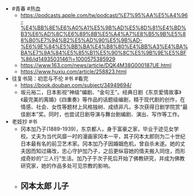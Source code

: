 - #青春 #热血
	- https://podcasts.apple.com/tw/podcast/%E7%95%AA%E5%A4%96-%E4%BB%8E%E6%A0%A1%E5%9B%AD%E5%8D%81%E4%BD%B3%E6%AD%8C%E6%89%8B%E5%A4%A7%E8%B5%9B%E5%88%B0%E7%94%B2%E5%AD%90%E5%9B%AD-%E6%9E%84%E5%BB%BA%E4%B8%80%E4%BB%A3%E4%BA%BA%E7%9A%84%E5%85%B1%E5%90%8C%E5%9B%9E%E5%BF%86/id1493503146?i=1000575385929
	- https://www.163.com/news/article/DQK4M38G000187UE.html
	- https://www.huxiu.com/article/258823.html
- 往复书简：初恋与不伦 #书 #看完
	- https://book.douban.com/subject/34949694/
	- 坂元裕二，日本影视“神级”编剧、“金句王”。经典日剧《东京爱情故事》《最完美的离婚》《四重奏》等作品的话题级编剧，精于现代剧的创作，在情感、社会、女性等题材上风格独树、成绩非凡，多次获得日剧学院赏“最佳剧本”奖。同时，也尝试日剧导演与舞台剧编剧、演出、写作等工作。
- 老妓抄 #书
	- 冈本加乃子(1889-1939)，东京都人，身于富豪之家，毕业于迹见女学校。丈夫为当代风靡一时的漫画家冈本一平，其子冈本太郎则为二十世纪日本最有名的前卫艺术家。冈本加乃子因婚姻危机，曾自杀未遂。她的丈夫因而知过痛改，忠心守护加乃子，之后更纵容她的情夫搬入同住，而形成奇妙的“三人行”生活。加乃子于次子死后开始了佛教研究，并成为佛教研究家，她的作品多处可见宗教的影响。
	- 冈本太郎 儿子
		-